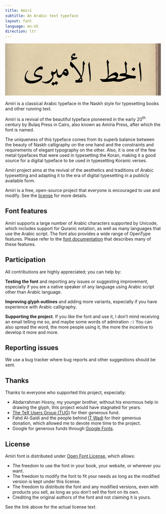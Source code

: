 ```yaml
---
title: Amiri
subtitle: An Arabic text typeface
layout: font
language: en-US
direction: ltr
---
```


![Amiri font](/assets/images/amiri/banner.jpg "Amiri font")

Amiri is a classical Arabic typeface in the Naskh style for typesetting books and other running text.

Amiri is a revival of the beautiful typeface pioneered in the early 20<sup>th</sup> century by Bulaq Press in Cairo, also known as Amiria Press, after which the font is named.

The uniqueness of this typeface comes from its superb balance between the beauty of Naskh calligraphy on the one hand and the constraints and requirements of elegant typography on the other. Also, it is one of the few metal typefaces that were used in typesetting the Koran, making it a good source for a digital typeface to be used in typesetting Koranic verses.

Amiri project aims at the revival of the aesthetics and traditions of Arabic typesetting and adapting it to the era of digital typesetting in a publicly available form.

Amiri is a free, open-source project that everyone is encouraged to use and modify. See the [license](#license) for more details.

## Font features

Amiri supports a large number of Arabic characters supported by Unicode, which includes support for Quranic notation, as well as many languages that use the Arabic script. The font also provides a wide range of OpenType features. Please refer to the [font documentation](./documentation/Documentation-Arabic.html) that describes many of these features.

## Participation

All contributions are highly appreciated; you can help by:

**Testing the font** and reporting any issues or suggesting improvement, especially if you are a native speaker of any language using Arabic script other than Arabic language.

**Improving glyph outlines** and adding more variants, especially if you have experience with Arabic calligraphy.

**Supporting the project**. If you like the font and use it, I don’t mind receiving an email telling me so, and maybe some words of admiration `:)` You can also spread the word, the more people using it, the more the incentive to develop it more and more.

## Reporting issues

We use a bug tracker where bug reports and other suggestions should be sent.

## Thanks

Thanks to everyone who supported this project, especially:

- Abdarrahman Hosny, my younger brother, without his enormous help in drawing the glyph, this project would have stagnated for years.
- [The TeX Users Group (TUG)](https://tug.org) for their generous fund.
- Fahd Al-Saidi and the people behind [IT Wadi](https://itwadi.com) for their generous donation, which allowed me to devote more time to the project.
- Google for generous funds through [Google Fonts](https://fonts.google.com).

## License

Amiri font is distributed under [Open Font License](https://openfontlicense.org), which allows:

- The freedom to use the font in your book, your website, or wherever you want.
- The freedom to modify the font to fit your needs as long as the modified version is kept under this license.
- The freedom to distribute the font and any modified versions, even with products you sell, as long as you don’t sell the font on its own.
- Crediting the original authors of the font and not claiming it is yours.

See the link above for the actual license text.
